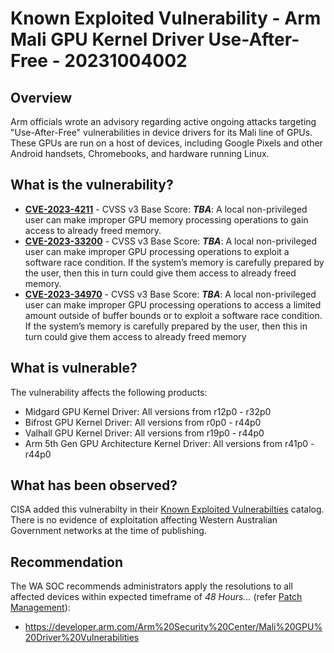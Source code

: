 # Known Exploited Vulnerability - Arm Mali GPU Kernel Driver Use-After-Free - 20231004002

## Overview

Arm officials wrote an advisory regarding active ongoing attacks targeting "Use-After-Free" vulnerabilities in device drivers for its Mali line of GPUs. These GPUs are run on a host of devices, including Google Pixels and other Android handsets, Chromebooks, and hardware running Linux.

## What is the vulnerability?

- [**CVE-2023-4211**](https://nvd.nist.gov/vuln/detail/CVE-2023-4211) - CVSS v3 Base Score: ***TBA***: A local non-privileged user can make improper GPU memory processing operations to gain access to already freed memory.
- [**CVE-2023-33200**](https://nvd.nist.gov/vuln/detail/CVE-2023-33200) - CVSS v3 Base Score: ***TBA***: A local non-privileged user can make improper GPU processing operations to exploit a software race condition. If the system’s memory is carefully prepared by the user, then this in turn could give them access to already freed memory.
- [**CVE-2023-34970**](https://nvd.nist.gov/vuln/detail/CVE-2023-34970) - CVSS v3 Base Score: ***TBA***: A local non-privileged user can make improper GPU processing operations to access a limited amount outside of buffer bounds or to exploit a software race condition. If the system’s memory is carefully prepared by the user, then this in turn could give them access to already freed memory

## What is vulnerable?

The vulnerability affects the following products:

- Midgard GPU Kernel Driver: All versions from r12p0 - r32p0
- Bifrost GPU Kernel Driver: All versions from r0p0 - r44p0
- Valhall GPU Kernel Driver: All versions from r19p0 - r44p0
- Arm 5th Gen GPU Architecture Kernel Driver: All versions from r41p0 - r44p0

## What has been observed?

CISA added this vulnerabilty in their [Known Exploited Vulnerabilties](https://www.cisa.gov/known-exploited-vulnerabilities-catalog) catalog. There is no evidence of exploitation affecting Western Australian Government networks at the time of publishing.

## Recommendation

The WA SOC recommends administrators apply the resolutions to all affected devices within expected timeframe of *48 Hours...* (refer [Patch Management](../guidelines/patch-management.md)):

- <https://developer.arm.com/Arm%20Security%20Center/Mali%20GPU%20Driver%20Vulnerabilities>
